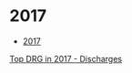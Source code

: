 # 2017  

* [2017](https://data.cms.gov/Medicare-Inpatient/Inpatient-Prospective-Payment-System-IPPS-Provider/tcsp-6e99)  



[Top DRG in 2017 - Discharges](http://mvigoda.github.io/datasets/Year_2017/Top_Discharges_2017.html)


